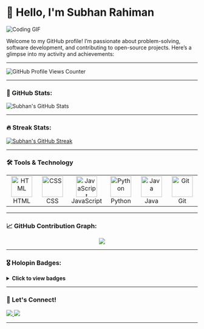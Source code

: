 # 👋 Hello, I'm Subhan Rahiman

![Coding GIF](https://i.redd.it/n8agw6z2smyb1.gif)

Welcome to my GitHub profile! I’m passionate about problem-solving, software development, and contributing to open-source projects. Here’s a glimpse into my activity and achievements:

---

![GitHub Profile Views Counter](https://komarev.com/ghpvc/?username=subhanrahiman7&label=Profile%20views&color=0e75b6&style=flat)

---

### 🚀 GitHub Stats:
![Subhan's GitHub Stats](https://github-readme-stats.vercel.app/api?username=subhanrahiman7&show_icons=true&include_all_commits=true&count_private=true&theme=radical)

---

### 🔥 Streak Stats:
[![Subhan's GitHub Streak](https://streak-stats.demolab.com?user=subhanrahiman7&theme=radical)](https://git.io/streak-stats)

---

### 🛠️ Tools & Technology

<table align="center">
  <tr>
    <td align="center" width="90">
      <img src="https://skillicons.dev/icons?i=html" alt="HTML" width="55" height="55" />
      <br>HTML
    </td>
    <td align="center" width="90">
      <img src="https://skillicons.dev/icons?i=css" alt="CSS" width="55" height="55" />
      <br>CSS
    </td>
    <td align="center" width="90">
      <img src="https://skillicons.dev/icons?i=javascript" alt="JavaScript" width="55" height="55" />
      <br>JavaScript
    </td>
    <td align="center" width="90">
      <img src="https://skillicons.dev/icons?i=python" alt="Python" width="55" height="55" />
      <br>Python
    </td>
    <td align="center" width="90">
      <img src="https://skillicons.dev/icons?i=java" alt="Java" width="55" height="55" />
      <br>Java
    </td>
    <td align="center" width="90">
      <img src="https://skillicons.dev/icons?i=git" alt="Git" width="55" height="55" />
      <br>Git
    </td>
  </tr>
</table>

---

### 📈 GitHub Contribution Graph:
<div align="center">
  <img src="https://github-readme-activity-graph.vercel.app/graph?username=subhanrahiman7&theme=synthwave-84&hide_border=true" />
</div>

---

### 🎖️ Holopin Badges:
<details>
  <summary><b>Click to view badges</b></summary><br>
  <a href="https://holopin.io/@alienx5499">
    <img src="https://holopin.me/subhanrahiman7" alt="Holopin Badges" />
  </a>
</details>

---

### 🌟 Let's Connect!
<div>
  <a href="https://github.com/subhanrahiman7" target="_blank">
    <img src="https://img.shields.io/badge/-GitHub-%23181717?style=for-the-badge&logo=github&logoColor=white" target="_blank">
  </a>
  <a href="https://www.linkedin.com/in/subhan-rahiman-b307b92b1" target="_blank">
    <img src="https://img.shields.io/badge/-LinkedIn-%230077B5?style=for-the-badge&logo=linkedin&logoColor=white" target="_blank">
  </a>
</div>




---
